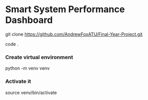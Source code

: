 # Smart System Performance Dashboard

git clone https://github.com/AndrewFoxATU/Final-Year-Project.git

code .

### Create virtual environment
python -m venv venv

### Activate it
source venv/bin/activate
